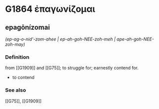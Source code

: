 # G1864 ἐπαγωνίζομαι

## epagōnízomai

_(ep-ag-o-nid'-zom-ahee | ep-ah-goh-NEE-zoh-meh | ape-ah-goh-NEE-zoh-may)_

### Definition

from [[G1909]] and [[G75]]; to struggle for; earnestly contend for.

- to contend

### See also

[[G75]], [[G1909]]

